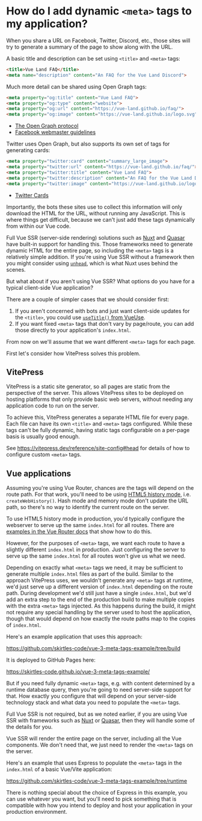 # How do I add dynamic `<meta>` tags to my application?

When you share a URL on Facebook, Twitter, Discord, etc., those sites will try to generate a summary of the page to show along with the URL.

A basic title and description can be set using `<title>` and `<meta>` tags:

```html
<title>Vue Land FAQ</title>
<meta name="description" content="An FAQ for the Vue Land Discord">
```

Much more detail can be shared using Open Graph tags:

```html
<meta property="og:title" content="Vue Land FAQ">
<meta property="og:type" content="website">
<meta property="og:url" content="https://vue-land.github.io/faq/">
<meta property="og:image" content="https://vue-land.github.io/logo.svg">
```

- [The Open Graph protocol](https://ogp.me/)
- [Facebook webmaster guidelines](https://developers.facebook.com/docs/sharing/webmasters/)

Twitter uses Open Graph, but also supports its own set of tags for generating cards:

```html
<meta property="twitter:card" content="summary_large_image">
<meta property="twitter:url" content="https://vue-land.github.io/faq/">
<meta property="twitter:title" content="Vue Land FAQ">
<meta property="twitter:description" content="An FAQ for the Vue Land Discord">
<meta property="twitter:image" content="https://vue-land.github.io/logo.svg">
```

- [Twitter Cards](https://developer.twitter.com/en/docs/twitter-for-websites/cards/overview/abouts-cards)

Importantly, the bots these sites use to collect this information will only download the HTML for the URL, without running any JavaScript. This is where things get difficult, because we can't just add these tags dynamically from within our Vue code.

Full Vue SSR (server-side rendering) solutions such as [Nuxt](https://nuxt.com/docs/getting-started/seo-meta) and [Quasar](https://quasar.dev/quasar-plugins/meta) have built-in support for handling this. Those frameworks need to generate dynamic HTML for the entire page, so including the `<meta>` tags is a relatively simple addition. If you're using Vue SSR without a framework then you might consider using [`unhead`](https://unhead.harlanzw.com/), which is what Nuxt uses behind the scenes.

But what about if you aren't using Vue SSR? What options do you have for a typical client-side Vue application?

There are a couple of simpler cases that we should consider first:

1. If you aren't concerned with bots and just want client-side updates for the `<title>`, you could use [`useTitle()` from VueUse](https://vueuse.org/core/useTitle/).
2. If you want fixed `<meta>` tags that don't vary by page/route, you can add those directly to your application's `index.html`.

From now on we'll assume that we want different `<meta>` tags for each page.

First let's consider how VitePress solves this problem.

## VitePress

VitePress is a static site generator, so all pages are static from the perspective of the server. This allows VitePress sites to be deployed on hosting platforms that only provide basic web servers, without needing any application code to run on the server.

To achieve this, VitePress generates a separate HTML file for every page. Each file can have its own `<title>` and `<meta>` tags configured. While these tags can't be fully dynamic, having static tags configurable on a per-page basis is usually good enough.

See <https://vitepress.dev/reference/site-config#head> for details of how to configure custom `<meta>` tags.

## Vue applications

Assuming you're using Vue Router, chances are the tags will depend on the route path. For that work, you'll need to be using [HTML5 history mode](https://router.vuejs.org/guide/essentials/history-mode.html#html5-mode), i.e. `createWebHistory()`. Hash mode and memory mode don't update the URL path, so there's no way to identify the current route on the server.

To use HTML5 history mode in production, you'd typically configure the webserver to serve up the same `index.html` for all routes. There are [examples in the Vue Router docs](https://router.vuejs.org/guide/essentials/history-mode.html#example-server-configurations) that show how to do this.

However, for the purposes of `<meta>` tags, we want each route to have a slightly different `index.html` in production. Just configuring the server to serve up the same `index.html` for all routes won't give us what we need.

Depending on exactly what `<meta>` tags we need, it may be sufficient to generate multiple `index.html` files as part of the build. Similar to the approach VitePress uses, we wouldn't generate any `<meta>` tags at runtime, we'd just serve up a different version of `index.html` depending on the route path. During development we'd still just have a single `index.html`, but we'd add an extra step to the end of the production build to make multiple copies with the extra `<meta>` tags injected. As this happens during the build, it might not require any special handling by the server used to host the application, though that would depend on how exactly the route paths map to the copies of `index.html`.

Here's an example application that uses this approach:

<https://github.com/skirtles-code/vue-3-meta-tags-example/tree/build>

It is deployed to GitHub Pages here:

<https://skirtles-code.github.io/vue-3-meta-tags-example/>

But if you need fully dynamic `<meta>` tags, e.g. with content determined by a runtime database query, then you're going to need server-side support for that. How exactly you configure that will depend on your server-side technology stack and what data you need to populate the `<meta>` tags.

Full Vue SSR is not required, but as we noted earlier, if you are using Vue SSR with frameworks such as [Nuxt](https://nuxt.com/docs/getting-started/seo-meta) or [Quasar](https://quasar.dev/quasar-plugins/meta), then they will handle some of the details for you.

Vue SSR will render the entire page on the server, including all the Vue components. We don't need that, we just need to render the `<meta>` tags on the server.

Here's an example that uses Express to populate the `<meta>` tags in the `index.html` of a basic Vue/Vite application:

<https://github.com/skirtles-code/vue-3-meta-tags-example/tree/runtime>

There is nothing special about the choice of Express in this example, you can use whatever you want, but you'll need to pick something that is compatible with how you intend to deploy and host your application in your production environment.
